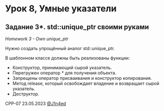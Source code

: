 # Урок 8, Умные указатели
## Задание 3*. std::unique_ptr своими руками
*Homework 3 - Own unique_ptr*

Нужно создать упрощённый аналог std::unique_ptr.

В шаблонном классе должны быть реализованы функции:

- Конструктор, принимающий сырой указатель.
- Перегружен оператор * для получения объекта.
- Запрещены оператор присваивания и конструктор копирования.
- Метод release, который освобождает владение и возвращает сырой указатель.
- Деструктор.

CPP-07
23.05.2023
[@J1n4ed](https://github.com/J1n4ed)
